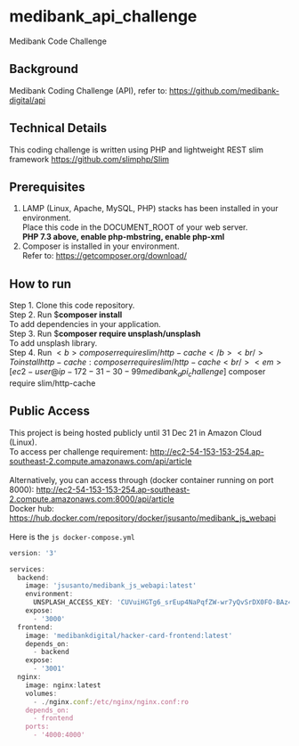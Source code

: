 # medibank_api_challenge
Medibank Code Challenge

## Background
Medibank Coding Challenge (API), refer to: https://github.com/medibank-digital/api

## Technical Details
This coding challenge is written using PHP and lightweight REST slim framework https://github.com/slimphp/Slim

## Prerequisites
1. LAMP (Linux, Apache, MySQL, PHP) stacks has been installed in your environment. <br/>
   Place this code in the DOCUMENT_ROOT of your web server. <br/>
   <b>PHP 7.3 above, enable php-mbstring, enable php-xml</b>
2. Composer is installed in your environment. <br/>
   Refer to: https://getcomposer.org/download/

## How to run
Step 1. Clone this code repository. <br/>
Step 2. Run $<b>composer install</b> <br/> To add dependencies in your application. <br/>
Step 3. Run $<b>composer require unsplash/unsplash</b> <br/> To add unsplash library. <br/>
Step 4. Run $<b> composer require slim/http-cache</b> <br/> To install http-cache : composer require slim/http-cache <br/>
<em>[ec2-user@ip-172-31-30-99 medibank_api_challenge]$ composer require slim/http-cache</em>

## Public Access
This project is being hosted publicly until 31 Dec 21 in Amazon Cloud (Linux). <br/>
To access per challenge requirement: http://ec2-54-153-153-254.ap-southeast-2.compute.amazonaws.com/api/article
<br/><br/>
Alternatively, you can access through (docker container running on port 8000): http://ec2-54-153-153-254.ap-southeast-2.compute.amazonaws.com:8000/api/article <br/>
Docker hub: https://hub.docker.com/repository/docker/jsusanto/medibank_js_webapi <br/>
<br/>
Here is the ```js docker-compose.yml ```

```js
version: '3'

services:
  backend:
    image: 'jsusanto/medibank_js_webapi:latest'
    environment:
      UNSPLASH_ACCESS_KEY: 'CUVuiHGTg6_srEup4NaPqfZW-wr7yQvSrDX0FO-BAz4'
    expose:
      - '3000'
  frontend:
    image: 'medibankdigital/hacker-card-frontend:latest'
    depends_on:
      - backend
    expose:
      - '3001'
  nginx:
    image: nginx:latest
    volumes:
      - ./nginx.conf:/etc/nginx/nginx.conf:ro
    depends_on:
      - frontend
    ports:
      - '4000:4000'
```
